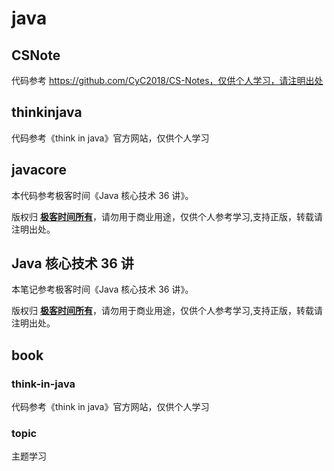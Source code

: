 # java

## CSNote
代码参考 https://github.com/CyC2018/CS-Notes，仅供个人学习，请注明出处

## thinkinjava
代码参考《think in java》官方网站，仅供个人学习

## javacore
本代码参考极客时间《Java 核心技术 36 讲》。

版权归 **[极客时间所有](https://time.geekbang.org)**，请勿用于商业用途，仅供个人参考学习,支持正版，转载请注明出处。

## Java 核心技术 36 讲
本笔记参考极客时间《Java 核心技术 36 讲》。

版权归 **[极客时间所有](https://time.geekbang.org)**，请勿用于商业用途，仅供个人参考学习,支持正版，转载请注明出处。


## book

### think-in-java

代码参考《think in java》官方网站，仅供个人学习

### topic

主题学习
